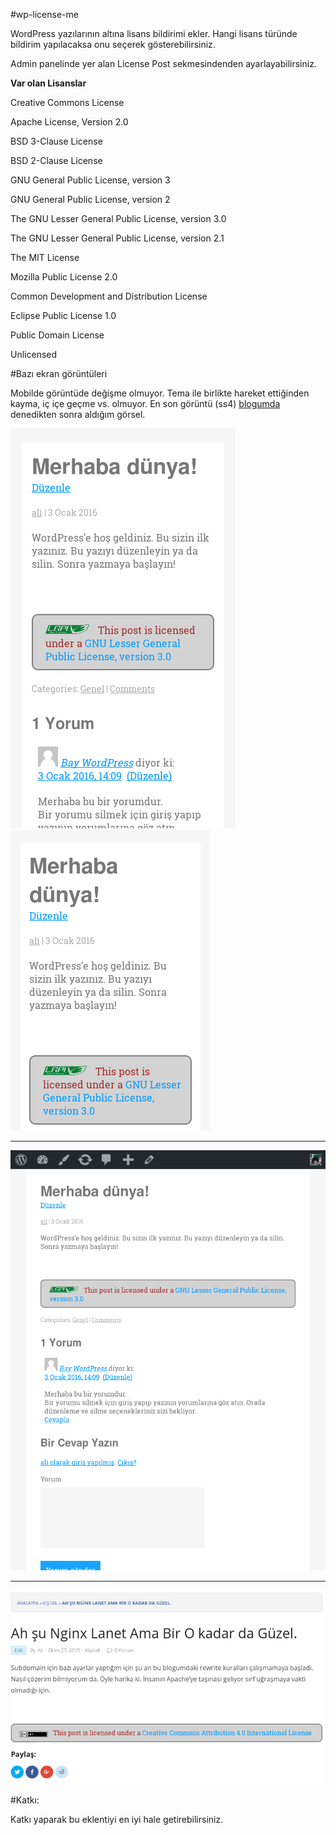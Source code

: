 #wp-license-me

WordPress yazılarının altına lisans bildirimi ekler. Hangi lisans türünde bildirim yapılacaksa onu seçerek gösterebilirsiniz.

Admin panelinde yer alan License Post sekmesindenden ayarlayabilirsiniz.

**Var olan Lisanslar**

Creative Commons License

Apache License, Version 2.0

BSD 3-Clause License

BSD 2-Clause License

GNU General Public License, version 3

GNU General Public License, version 2

The GNU Lesser General Public License, version 3.0

The GNU Lesser General Public License, version 2.1

The MIT License

Mozilla Public License 2.0

Common Development and Distribution License

Eclipse Public License 1.0

Public Domain License

Unlicensed

#Bazı ekran görüntüleri

Mobilde görüntüde değişme olmuyor. Tema ile birlikte hareket ettiğinden kayma, iç içe geçme vs. olmuyor. En son görüntü (ss4) [blogumda](http://aligoren.com) denedikten sonra aldığım görsel.

![ss1.png](ss1.png) ![ss2.png](ss2.png)

-----------------------

![ss3.png](ss3.png)

-----------------------

![ss4.png](ss4.png)

#Katkı:

Katkı yaparak bu eklentiyi en iyi hale getirebilirsiniz.
